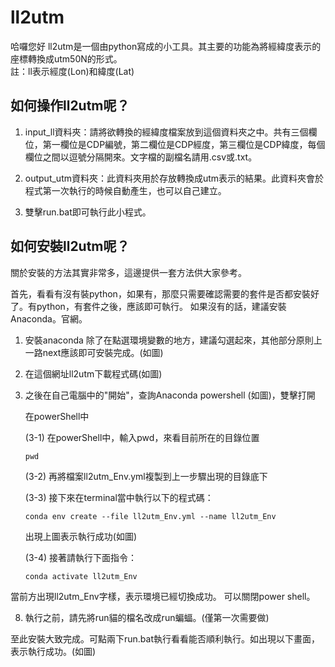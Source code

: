 # ll2utm
哈囉您好
ll2utm是一個由python寫成的小工具。其主要的功能為將經緯度表示的座標轉換成utm50N的形式。<br />
註：ll表示經度(Lon)和緯度(Lat)


## 如何操作ll2utm呢？
1. input_ll資料夾：請將欲轉換的經緯度檔案放到這個資料夾之中。共有三個欄位，第一欄位是CDP編號，第二欄位是CDP經度，第三欄位是CDP緯度，每個欄位之間以逗號分隔開來。文字檔的副檔名請用.csv或.txt。

2. output_utm資料夾：此資料夾用於存放轉換成utm表示的結果。此資料夾會於程式第一次執行的時候自動產生，也可以自己建立。

3. 雙擊run.bat即可執行此小程式。


## 如何安裝ll2utm呢？
關於安裝的方法其實非常多，這邊提供一套方法供大家參考。

首先，看看有沒有裝python，如果有，那麼只需要確認需要的套件是否都安裝好了。有python，有套件之後，應該即可執行。
如果沒有的話，建議安裝Anaconda。官網。

1. 安裝anaconda
除了在點選環境變數的地方，建議勾選起來，其他部分原則上一路next應該即可安裝完成。(如圖)

2. 在這個網址ll2utm下載程式碼(如圖)

3. 之後在自己電腦中的"開始"，查詢Anaconda powershell (如圖)，雙擊打開

    在powerShell中

    (3-1) 在powerShell中，輸入pwd，來看目前所在的目錄位置
    ```
    pwd
    ```
    (3-2) 再將檔案ll2utm_Env.yml複製到上一步驟出現的目錄底下

    (3-3) 接下來在terminal當中執行以下的程式碼：
    ```
    conda env create --file ll2utm_Env.yml --name ll2utm_Env
    ```

    出現上圖表示執行成功(如圖)

    (3-4) 接著請執行下面指令：
    ```
    conda activate ll2utm_Env
    ```
當前方出現ll2utm_Env字樣，表示環境已經切換成功。
可以關閉power shell。

8. 執行之前，請先將run貓的檔名改成run蝙蝠。(僅第一次需要做)


至此安裝大致完成。可點兩下run.bat執行看看能否順利執行。如出現以下畫面，表示執行成功。(如圖)